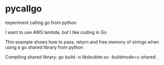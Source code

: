 # pycallgo
experiment calling go from python

I want to use AWS lambda, but I like coding in Go

This example shows how to pass, return and free memory of strings when using
a go shared library from python

Compiling shared library:
 go build -o libdoubler.so -buildmode=c-shared .

